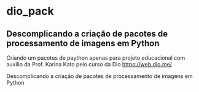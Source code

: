 # dio_pack
## Descomplicando a criação de pacotes de processamento de imagens em Python

Criando um pacotes de paython apenas para projeto educacional com auxilio da Prof. Karina Kato pelo curso da Dio
https://web.dio.me/

Descomplicando a criação de pacotes de processamento de imagens em Python
